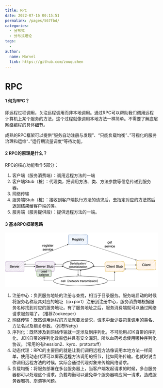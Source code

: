 ```yaml
---
title: RPC
date: 2022-07-16 00:15:51
permalink: /pages/567fbd/
categories:
  - 分布式
  - 分布式理论
tags:
  - 
author: 
  name: Marvel
  link: https://github.com/zouquchen
---
```

# RPC

#### 1 何为RPC？

即远程过程调用，关注远程调用而非本地调用。通过RPC可以帮助我们调用远程计算机上某个服务的方法，这个过程就像调用本地方法一样简单。不需要了解底层网络编程的具体细节。

成熟的RPC框架可以提供“服务自动注册与发现”、“只能负载均衡”、”可视化的服务治理和运维“、”运行期流量调度“等待功能。

#### 2 RPC的原理是什么？

RPC的核心功能看作5部分：

1. 客户端（服务消费端）：调用远程方法的一端
2. 客户端Stub（桩）：代理类，把调用方法、类、方法参数等信息传递到服务器。
3. 网络传输
4. 服务端Stub（桩）：接收到客户端执行方法的请求后，去指定对应的方法然后返回结果给客户端的类。
5. 服务端（服务提供段）：提供远程方法的一端。

#### 3 基本RPC框架思路

![image-20220321113502660](https://raw.githubusercontent.com/zouquchen/Images/main/imgs/RPC%20framework.png)

1. 注册中心：负责服务地址的注册与查找，相当于目录服务。服务端启动的时候将服务名称及其对应的地址（ip+port）注册到注册中心，服务消费端根据服务名称找到对应的服务地址。有了服务地址之后，服务消费端就可以通过网络请求服务端了。（推荐Zookeeper）
2. 网络传输：既然调用远程的方法就要发请求，请求中至少要包含调用的类名、方法名以及相关参数。（推荐Netty）
3. 序列化：既然涉及到网络传输就一定涉及到序列化，不可能用JDK自带的序列化，JDK自带的序列化效率低并且有安全漏洞。所以血药考虑使用哪种序列化协议。（常用的有hession2、kyro、protostuff）
4. 动态代理：RPC的主要目的就是让我们调用远程方法像调用本地方法一样简单，使用动态代理可以屏蔽远程方法调用的细节，比如网络传输。也就时说当你调用远程方法的时候，实际会通过代理对象来传输网络请求。
5. 负载均衡：将服务部署在多台服务器上，当客户端发起请求的时候，多台服务器都可以处理这个请求。负载均衡可以避免单个服务器响应同一请求，造成服务器宕机、崩溃等问题。